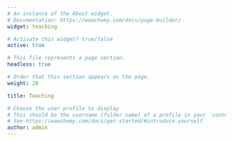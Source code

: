 ```yaml
---
# An instance of the About widget.
# Documentation: https://wowchemy.com/docs/page-builder/
widget: teaching

# Activate this widget? true/false
active: true

# This file represents a page section.
headless: true

# Order that this section appears on the page.
weight: 20

title: Teaching

# Choose the user profile to display
# This should be the username (folder name) of a profile in your `content/authors/` folder.
# See https://wowchemy.com/docs/get-started/#introduce-yourself
author: admin
---
```

